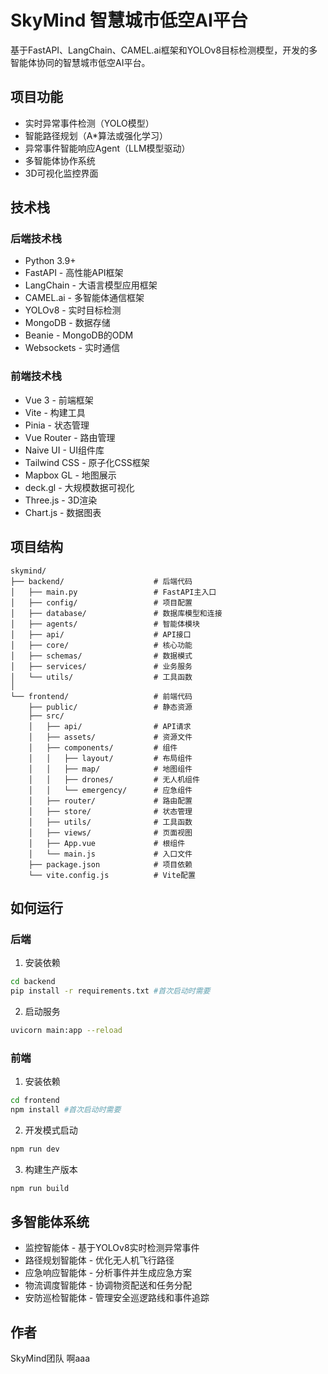 # SkyMind 智慧城市低空AI平台

基于FastAPI、LangChain、CAMEL.ai框架和YOLOv8目标检测模型，开发的多智能体协同的智慧城市低空AI平台。

## 项目功能

* 实时异常事件检测（YOLO模型）
* 智能路径规划（A*算法或强化学习）
* 异常事件智能响应Agent（LLM模型驱动）
* 多智能体协作系统
* 3D可视化监控界面

## 技术栈

### 后端技术栈
- Python 3.9+
- FastAPI - 高性能API框架
- LangChain - 大语言模型应用框架
- CAMEL.ai - 多智能体通信框架
- YOLOv8 - 实时目标检测
- MongoDB - 数据存储
- Beanie - MongoDB的ODM
- Websockets - 实时通信

### 前端技术栈
- Vue 3 - 前端框架
- Vite - 构建工具
- Pinia - 状态管理
- Vue Router - 路由管理
- Naive UI - UI组件库
- Tailwind CSS - 原子化CSS框架
- Mapbox GL - 地图展示
- deck.gl - 大规模数据可视化
- Three.js - 3D渲染
- Chart.js - 数据图表

## 项目结构

```
skymind/
├── backend/                    # 后端代码
│   ├── main.py                 # FastAPI主入口
│   ├── config/                 # 项目配置
│   ├── database/               # 数据库模型和连接
│   ├── agents/                 # 智能体模块
│   ├── api/                    # API接口
│   ├── core/                   # 核心功能
│   ├── schemas/                # 数据模式
│   ├── services/               # 业务服务
│   └── utils/                  # 工具函数
│
└── frontend/                   # 前端代码
    ├── public/                 # 静态资源
    ├── src/
    │   ├── api/                # API请求
    │   ├── assets/             # 资源文件
    │   ├── components/         # 组件
    │   │   ├── layout/         # 布局组件
    │   │   ├── map/            # 地图组件
    │   │   ├── drones/         # 无人机组件
    │   │   └── emergency/      # 应急组件
    │   ├── router/             # 路由配置
    │   ├── store/              # 状态管理
    │   ├── utils/              # 工具函数
    │   ├── views/              # 页面视图
    │   ├── App.vue             # 根组件
    │   └── main.js             # 入口文件
    ├── package.json            # 项目依赖
    └── vite.config.js          # Vite配置
```

## 如何运行

### 后端

1. 安装依赖
```bash
cd backend
pip install -r requirements.txt #首次启动时需要
```

2. 启动服务
```bash
uvicorn main:app --reload
```

### 前端

1. 安装依赖
```bash
cd frontend
npm install #首次启动时需要
```

2. 开发模式启动
```bash
npm run dev
```

3. 构建生产版本
```bash
npm run build
```

## 多智能体系统

* 监控智能体 - 基于YOLOv8实时检测异常事件
* 路径规划智能体 - 优化无人机飞行路径
* 应急响应智能体 - 分析事件并生成应急方案
* 物流调度智能体 - 协调物资配送和任务分配
* 安防巡检智能体 - 管理安全巡逻路线和事件追踪

## 作者

SkyMind团队 啊aaa